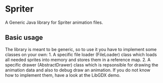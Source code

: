 Spriter
=======

A Generic Java library for Spriter animation files.



Basic usage
--------------------------
The library is meant to be generic, so to use it you have to implement some classes on your own:
	1.	A specific file loader (FileLoader) class which loads all needed sprites into memory and stores them in a reference map.
	2.	A specific drawer (AbstractDrawer) class which is repsonsible for drawing the animation data and also to debug draw an animation.
If you do not know how to implement them, have a look at the LibGDX demo.
